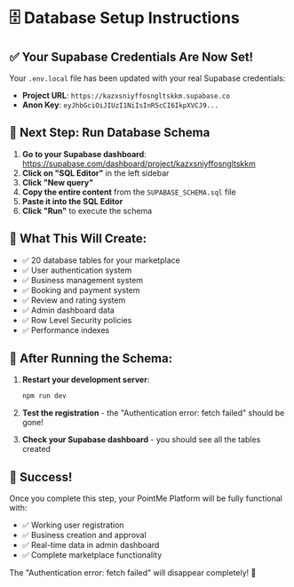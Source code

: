 # 🗄️ Database Setup Instructions

## ✅ Your Supabase Credentials Are Now Set!

Your `.env.local` file has been updated with your real Supabase credentials:
- **Project URL**: `https://kazxsniyffosngltskkm.supabase.co`
- **Anon Key**: `eyJhbGciOiJIUzI1NiIsInR5cCI6IkpXVCJ9...`

## 🔧 Next Step: Run Database Schema

1. **Go to your Supabase dashboard**: https://supabase.com/dashboard/project/kazxsniyffosngltskkm
2. **Click on "SQL Editor"** in the left sidebar
3. **Click "New query"**
4. **Copy the entire content** from the `SUPABASE_SCHEMA.sql` file
5. **Paste it into the SQL Editor**
6. **Click "Run"** to execute the schema

## 🎯 What This Will Create:

- ✅ 20 database tables for your marketplace
- ✅ User authentication system
- ✅ Business management system
- ✅ Booking and payment system
- ✅ Review and rating system
- ✅ Admin dashboard data
- ✅ Row Level Security policies
- ✅ Performance indexes

## 🚀 After Running the Schema:

1. **Restart your development server**:
   ```bash
   npm run dev
   ```

2. **Test the registration** - the "Authentication error: fetch failed" should be gone!

3. **Check your Supabase dashboard** - you should see all the tables created

## 🎉 Success!

Once you complete this step, your PointMe Platform will be fully functional with:
- ✅ Working user registration
- ✅ Business creation and approval
- ✅ Real-time data in admin dashboard
- ✅ Complete marketplace functionality

The "Authentication error: fetch failed" will disappear completely! 🚀



